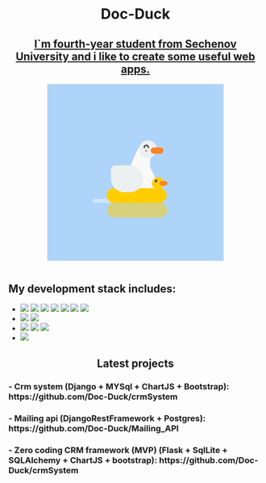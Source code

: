 <h1 align='center'>Doc-Duck</h1>
<h2 align='center' style='text-decoration: underline'>I`m fourth-year student from Sechenov University and i like to create some useful web apps.</h2>
<p align="center">
  <img style = 'height: 350px' src="https://github.com/Doc-Duck/Doc-Duck/blob/main/asests/528277660b0e63b1d1c89cfb258f891e.gif" />
</p>
<h2 style = 'margin-top: 1vh'>My development stack includes:</h2>
<ul>
    <li><img src="https://img.shields.io/badge/Pyhon-yellow?style=for-the-badge&logo=python"/> <img src="https://img.shields.io/badge/Django-darkgreen?style=for-the-badge&logo=django"/> <img src="https://img.shields.io/badge/DRF-darkred?style=for-the-badge&logo=django"/> <img src="https://img.shields.io/badge/Flask-grey?style=for-the-badge&logo=flask"/> <img src="https://img.shields.io/badge/SqlAlchemy-red?style=for-the-badge"/> <img src="https://img.shields.io/badge/Pandas-blue?style=for-the-badge&logo=pandas"/> <img src="https://img.shields.io/badge/numpy-green?style=for-the-badge&logo=numpy"/>
    <li><img src="https://img.shields.io/badge/Postgres-lightblue?style=for-the-badge&logo=postgresql"/> <img src="https://img.shields.io/badge/Mysql-darkblue?style=for-the-badge&logo=mysql"/>
    <li><img src="https://img.shields.io/badge/Html-darkblue?style=for-the-badge&logo=html5"/> <img src="https://img.shields.io/badge/css-red?style=for-the-badge&logo=css3"/> <img src="https://img.shields.io/badge/bootstrap-blue?style=for-the-badge&logo=bootstrap"/>
    <li><img src="https://img.shields.io/badge/JavsScript-violet?style=for-the-badge&logo=javascript"/>
</ul>
<h2 align='center'>Latest projects</h2>
<h3>- Crm system (Django + MYSql + ChartJS + Bootstrap): https://github.com/Doc-Duck/crmSystem
<h3>- Mailing api (DjangoRestFramework + Postgres): https://github.com/Doc-Duck/Mailing_API
<h3>- Zero coding CRM framework (MVP) (Flask + SqlLite + SQLAlchemy + ChartJS + bootstrap): https://github.com/Doc-Duck/crmSystem
